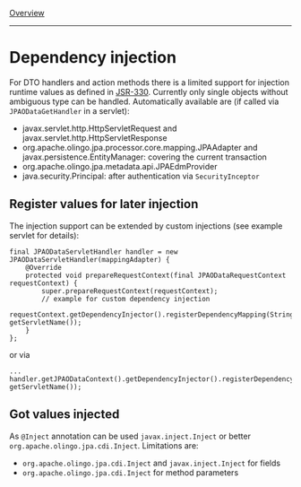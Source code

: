 [Overview](TableOfContent.md)

---
# Dependency injection
For DTO handlers and action methods there is a limited support for injection runtime values as defined in [JSR-330](https://jcp.org/en/jsr/detail?id=330). Currently only single objects without ambiguous type can be handled. Automatically available are (if called via `JPAODataGetHandler` in a servlet):
* javax.servlet.http.HttpServletRequest and javax.servlet.http.HttpServletResponse
* org.apache.olingo.jpa.processor.core.mapping.JPAAdapter and javax.persistence.EntityManager: covering the current transaction
* org.apache.olingo.jpa.metadata.api.JPAEdmProvider
* java.security.Principal: after authentication via `SecurityInceptor`

## Register values for later injection	
The injection support can be extended by custom injections (see example servlet for details):

```
final JPAODataServletHandler handler = new JPAODataServletHandler(mappingAdapter) {
	@Override
	protected void prepareRequestContext(final JPAODataRequestContext requestContext) {
		super.prepareRequestContext(requestContext);
		// example for custom dependency injection
		requestContext.getDependencyInjector().registerDependencyMapping(String.class, getServletName());
	}
};

```

or via

```
...
handler.getJPAODataContext().getDependencyInjector().registerDependencyMapping(String.class, getServletName());
```

## Got values injected
As `@Inject` annotation can be used `javax.inject.Inject` or better `org.apache.olingo.jpa.cdi.Inject`. Limitations are:
* `org.apache.olingo.jpa.cdi.Inject` and `javax.inject.Inject` for fields
* `org.apache.olingo.jpa.cdi.Inject` for method parameters